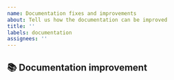 ```yaml
---
name: Documentation fixes and improvements
about: Tell us how the documentation can be improved
title: ''
labels: documentation
assignees: ''
---
```


<!-- If you like this project, please ⭐ star it https://github.com/omni-us/jsonargparse/ -->

## 📚 Documentation improvement

<!--
For simple improvements and typo fixes, please create a pull request without a
linked issue. Otherwise, describe here your proposal.
-->
